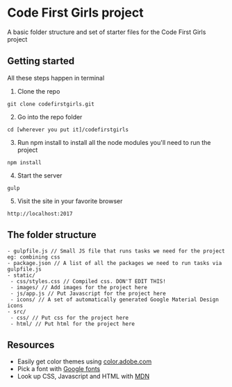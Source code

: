 # Code First Girls project

A basic folder structure and set of starter files for the Code First Girls project

## Getting started

All these steps happen in terminal

1. Clone the repo

```
git clone codefirstgirls.git
```

2. Go into the repo folder

```
cd [wherever you put it]/codefirstgirls
```

3. Run npm install to install all the node modules you'll need to run the project

```
npm install
```

4. Start the server

```
gulp
```

5. Visit the site in your favorite browser

```
http://localhost:2017
```
## The folder structure

```
- gulpfile.js // Small JS file that runs tasks we need for the project eg: combining css
- package.json // A list of all the packages we need to run tasks via gulpfile.js
- static/
 - css/styles.css // Compiled css. DON'T EDIT THIS!
 - images/ // Add images for the project here
 - js/app.js // Put Javascript for the project here
 - icons/ // A set of automatically generated Google Material Design icons 
- src/
 - css/ // Put css for the project here
 - html/ // Put html for the project here
```

## Resources

- Easily get color themes using [color.adobe.com](https://color.adobe.com/Tropical-Vacation-2013-color-theme-2218684/?showPublished=true)
- Pick a font with [Google fonts](https://fonts.google.com)
- Look up CSS, Javascript and HTML with [MDN](https://developer.mozilla.org/en-US/)
